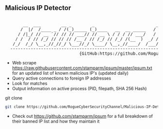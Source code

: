 Malicious IP Detector  
----------------------------
 <pre>      
       __  ___        __ _        _                        ____ ____     ____         __               __
      /  |/  /____ _ / /(_)_____ (_)____   __  __ _____   /  _// __ \   / __ \ ___   / /_ ___   _____ / /_ ____   _____
     / /|_/ // __ `// // // ___// // __ \ / / / // ___/   / / / /_/ /  / / / // _ \ / __// _ \ / ___// __// __ \ / ___/
    / /  / // /_/ // // // /__ / // /_/ // /_/ /(__  )  _/ / / ____/  / /_/ //  __// /_ /  __// /__ / /_ / /_/ // /
   /_/  /_/ \__,_//_//_/ \___//_/ \____/ \__,_//____/  /___//_/      /_____/ \___/ \__/ \___/ \___/ \__/ \____//_/
  -------------------------------------------------------------------------------------------------------------------
                             {GitHub:https://github.com/RogueCyberSecurityChannel}</pre>


- Web scrape https://raw.githubusercontent.com/stamparm/ipsum/master/ipsum.txt for  an updated list of known malicious IP's (updated daily)
- Query active connections to foreign IP addresses
- Look for matches
- Output information on active process (PID, filepath, SHA 256 Hash)

git clone
```sh
git clone https://github.com/RogueCyberSecurityChannel/Malicious-IP-Detector
```
 - Check out https://github.com/stamparm/ipsum for a full breakdown of their banned IP list and how they maintain it
